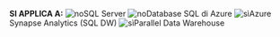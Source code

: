 <Token>**SI APPLICA A:** ![no](media/no.png)SQL Server ![no](media/no.png)Database SQL di Azure ![sì](media/yes.png)Azure Synapse Analytics (SQL DW) ![sì](media/yes.png)Parallel Data Warehouse </Token>

